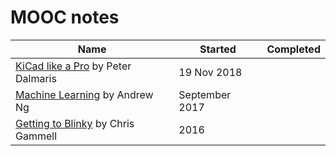 # MOOC notes

| Name | Started | Completed |
| ------ | ------ | ------ |
| [KiCad like a Pro](kicad-like-pro) by Peter Dalmaris | 19 Nov 2018 |
| [Machine Learning](machine-learning) by Andrew Ng | September 2017 |
| [Getting to Blinky](getting-to-blinky) by Chris Gammell | 2016

